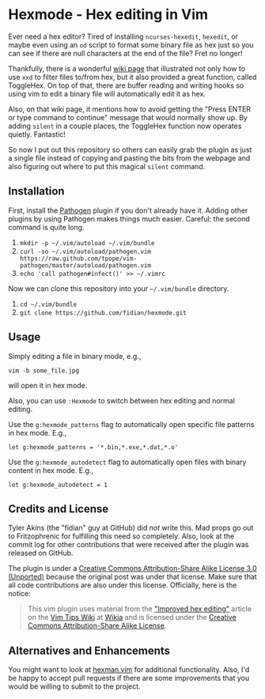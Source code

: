 Hexmode - Hex editing in Vim
============================

Ever need a hex editor?  Tired of installing `ncurses-hexedit`, `hexedit`, or
maybe even using an `od` script to format some binary file as hex just so you
can see if there are null characters at the end of the file?  Fret no longer!

Thankfully, there is a wonderful [wiki page][wiki] that illustrated not only how
to use `xxd` to filter files to/from hex, but it also provided a great function,
called ToggleHex.  On top of that, there are buffer reading and writing hooks so
using vim to edit a binary file will automatically edit it as hex.

Also, on that wiki page, it mentions how to avoid getting the "Press ENTER or
type command to continue" message that would normally show up.  By adding
`silent` in a couple places, the ToggleHex function now operates quietly.
Fantastic!

So now I put out this repository so others can easily grab the plugin as just
a single file instead of copying and pasting the bits from the webpage and also
figuring out where to put this magical `silent` command.


Installation
------------

First, install the [Pathogen][pathogen] plugin if you don't already have it.
Adding other plugins by using Pathogen makes things much easier.  Careful: the
second command is quite long.

1. `mkdir -p ~/.vim/autoload ~/.vim/bundle`
2. `curl -so ~/.vim/autoload/pathogen.vim https://raw.github.com/tpope/vim-pathogen/master/autoload/pathogen.vim`
3. `echo 'call pathogen#infect()' >> ~/.vimrc`

Now we can clone this repository into your `~/.vim/bundle` directory.

1. `cd ~/.vim/bundle`
2. `git clone https://github.com/fidian/hexmode.git`


Usage
-----

Simply editing a file in binary mode, e.g.,
```
vim -b some_file.jpg
```
will open it in hex mode.

Also, you can use `:Hexmode` to switch between hex editing and normal editing.

Use the `g:hexmode_patterns` flag to automatically open specific file patterns
in hex mode. E.g.,
```
let g:hexmode_patterns = '*.bin,*.exe,*.dat,*.o'
```

Use the `g:hexmode_autodetect` flag to automatically open files with binary
content in hex mode. E.g.,
```
let g:hexmode_autodetect = 1
```

Credits and License
-------------------

Tyler Akins (the "fidian" guy at GitHub) did *not* write this.  Mad props go out
to Fritzophrenic for fulfilling this need so completely.  Also, look at the
commit log for other contributions that were received after the plugin was
released on GitHub.

The plugin is under a [Creative Commons Attribution-Share Alike License 3.0
(Unported)][cc-by-sa] because the original post was under that license.  Make
sure that all code contributions are also under this license.  Officially, here
is the notice:

> This vim plugin uses material from the ["Improved hex editing"][wiki] article
> on the [Vim Tips Wiki][vimwiki] at [Wikia][wikia] and is licensed under the
> [Creative Commons Attribution-Share Alike License][cc-by-sa].


Alternatives and Enhancements
-----------------------------

You might want to look at [hexman.vim][hexman] for additional functionality.
Also, I'd be happy to accept pull requests if there are some improvements that
you would be willing to submit to the project.


[cc-by-sa]: http://creativecommons.org/licenses/by-sa/3.0/
[hexman]: http://www.vim.org/scripts/script.php?script_id=666
[pathogen]: https://github.com/tpope/vim-pathogen/
[vimwiki]: http://vim.wikia.com/
[wiki]: http://vim.wikia.com/wiki/Improved_hex_editing
[wikia]: http://www.wikia.com/
